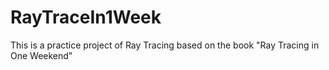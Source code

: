 # RayTraceIn1Week

This is a practice project of Ray Tracing based on the book "Ray Tracing in One Weekend"
